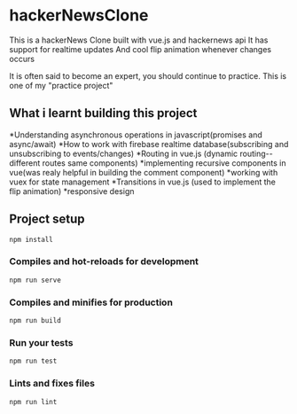 # hackerNewsClone

This is a hackerNews Clone built with vue.js and hackernews api
It has support for realtime updates 
And cool flip animation whenever changes occurs

It is often said to become an expert, you should continue to practice. This is one of my "practice project" 

## What i learnt building this project

*Understanding asynchronous operations in javascript(promises and async/await)
*How to work with firebase realtime database(subscribing and unsubscribing to events/changes)
*Routing in vue.js (dynamic routing--different routes same components)
*implementing recursive components in vue(was realy helpful in building the comment component)
*working with vuex for state management
*Transitions in vue.js (used to implement the flip animation)
*responsive design

## Project setup
```
npm install
```

### Compiles and hot-reloads for development
```
npm run serve
```

### Compiles and minifies for production
```
npm run build
```

### Run your tests
```
npm run test
```

### Lints and fixes files
```
npm run lint
```
